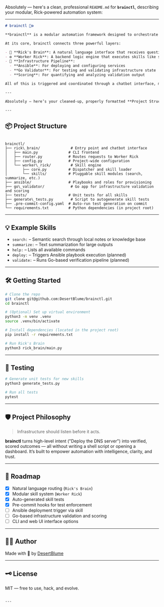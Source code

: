 Absolutely — here's a clean, professional `README.md` for **`brainctl`**, describing your modular, Rick-powered automation system:

---

```markdown
# brainctl 🧠⚙️

**brainctl** is a modular automation framework designed to orchestrate infrastructure provisioning, validation, and scoring — all driven by natural language.

At its core, brainctl connects three powerful layers:

- 🧠 **Rick's Brain**: A natural language interface that receives questions or commands and routes them to appropriate skills.
- ⚙️ **Worker Rick**: A backend logic engine that executes skills like semantic search, summarization, and deployment coordination.
- 🚀 **Infrastructure Pipeline**:
  - **Ansible**: For deploying and configuring services
  - **Go Validator**: For testing and validating infrastructure state
  - **Scoring**: For quantifying and analyzing validation output

All of this is triggered and coordinated through a chatbot interface, making DevOps more human and intelligent.

---

Absolutely — here’s your cleaned-up, properly formatted **Project Structure** section in Markdown code block format, ready for the `README.md`:

---

```
## 📦 Project Structure

```

brainctl/
├── rick\_brain/              # Entry point and chatbot interface
│   ├── main.py              # CLI frontend
│   ├── router.py            # Routes requests to Worker Rick
│   ├── config.py            # Project-wide configuration
│   └── worker\_rick/         # Skill engine
│       ├── core.py          # Dispatcher and skill loader
│       └── skills/          # Pluggable skill modules (search, summarize, etc.)
├── ansible/                 # Playbooks and roles for provisioning
├── go\_validator/            # Go app for infrastructure validation and scoring
├── tests/                   # Unit tests for all skills
├── generate\_tests.py        # Script to autogenerate skill tests
├── .pre-commit-config.yaml  # Auto-run test generation on commit
└── requirements.txt         # Python dependencies (in project root)

```


---

## 💡 Example Skills

- `search:` – Semantic search through local notes or knowledge base
- `summarize:` – Text summarization for large outputs
- `help:` – Lists all available commands
- `deploy:` – Triggers Ansible playbook execution (planned)
- `validate:` – Runs Go-based verification pipeline (planned)

---

## 🛠 Getting Started

```bash
# Clone the repo
git clone git@github.com:DesertBlume/brainctl.git
cd brainctl

# (Optional) Set up virtual environment
python3 -m venv .venv
source .venv/bin/activate

# Install dependencies (located in the project root)
pip install -r requirements.txt

# Run Rick's Brain
python3 rick_brain/main.py

````

---

## 🧪 Testing

```bash
# Generate unit tests for new skills
python3 generate_tests.py

# Run all tests
pytest
```

---

## 🛡️ Project Philosophy

> Infrastructure should listen before it acts.

**brainctl** turns high-level intent ("Deploy the DNS server") into verified, scored outcomes — all without writing a shell script or opening a dashboard. It’s built to empower automation with intelligence, clarity, and trust.

---

## 📍 Roadmap

* [x] Natural language routing (`Rick's Brain`)
* [x] Modular skill system (`Worker Rick`)
* [x] Auto-generated skill tests
* [x] Pre-commit hooks for test enforcement
* [ ] Ansible deployment trigger via skill
* [ ] Go-based infrastructure validation and scoring
* [ ] CLI and web UI interface options

---

## 👨‍💻 Author

Made with 🧠 by [DesertBlume](https://github.com/DesertBlume)

---

## 🗝 License

MIT — free to use, hack, and evolve.

```

---


